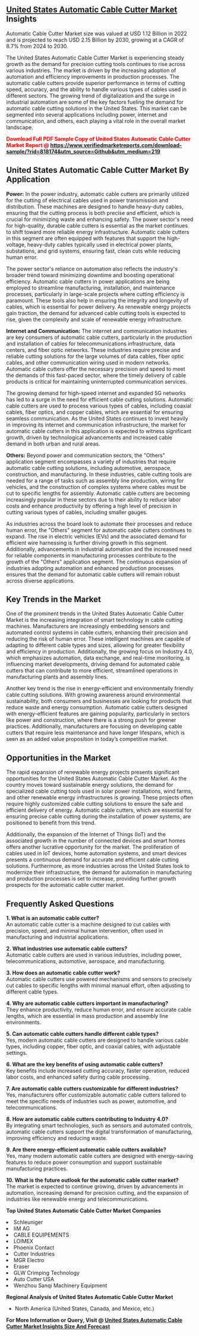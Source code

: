 <h2><a href="https://www.verifiedmarketreports.com/download-sample/?rid=818174&amp;utm_source=Github&amp;utm_medium=219" target="_blank">United States Automatic Cable Cutter Market</a> Insights</h2><p>Automatic Cable Cutter Market size was valued at USD 1.12 Billion in 2022 and is projected to reach USD 2.15 Billion by 2030, growing at a CAGR of 8.7% from 2024 to 2030.</p><p><p>The United States Automatic Cable Cutter Market is experiencing steady growth as the demand for precision cutting tools continues to rise across various industries. The market is driven by the increasing adoption of automation and efficiency improvements in production processes. The automatic cable cutters provide superior performance in terms of cutting speed, accuracy, and the ability to handle various types of cables used in different sectors. The growing trend of digitalization and the surge in industrial automation are some of the key factors fueling the demand for automatic cable cutting solutions in the United States. This market can be segmented into several applications including power, internet and communication, and others, each playing a vital role in the overall market landscape. <strong><p><span class=""><span style="color: #ff0000;"><strong>Download Full PDF Sample Copy of United States Automatic Cable Cutter Market Report</strong> @ </span><a href="https://www.verifiedmarketreports.com/download-sample/?rid=818174&amp;utm_source=Github&amp;utm_medium=219" target="_blank">https://www.verifiedmarketreports.com/download-sample/?rid=818174&amp;utm_source=Github&amp;utm_medium=219</a></span></p></strong></p> <h2>United States Automatic Cable Cutter Market By Application</h2> <p><strong>Power:</strong> In the power industry, automatic cable cutters are primarily utilized for the cutting of electrical cables used in power transmission and distribution. These machines are designed to handle heavy-duty cables, ensuring that the cutting process is both precise and efficient, which is crucial for minimizing waste and enhancing safety. The power sector's need for high-quality, durable cable cutters is essential as the market continues to shift toward more reliable energy infrastructure. Automatic cable cutters in this segment are often equipped with features that support the high-voltage, heavy-duty cables typically used in electrical power plants, substations, and grid systems, ensuring fast, clean cuts while reducing human error.</p> <p>The power sector's reliance on automation also reflects the industry's broader trend toward minimizing downtime and boosting operational efficiency. Automatic cable cutters in power applications are being employed to streamline manufacturing, installation, and maintenance processes, particularly in large-scale projects where cutting efficiency is paramount. These tools also help in ensuring the integrity and longevity of cables, which is essential for power delivery. As renewable energy projects gain traction, the demand for advanced cable cutting tools is expected to rise, given the complexity and scale of renewable energy infrastructure.</p> <p><strong>Internet and Communication:</strong> The internet and communication industries are key consumers of automatic cable cutters, particularly in the production and installation of cables for telecommunications infrastructure, data centers, and fiber optic networks. These industries require precise and reliable cutting solutions for the large volumes of data cables, fiber optic cables, and other communication wiring used in modern networks. Automatic cable cutters offer the necessary precision and speed to meet the demands of this fast-paced sector, where the timely delivery of cable products is critical for maintaining uninterrupted communication services.</p> <p>The growing demand for high-speed internet and expanded 5G networks has led to a surge in the need for efficient cable cutting solutions. Automatic cable cutters are used to process various types of cables, including coaxial cables, fiber optics, and copper cables, which are essential for ensuring seamless communication. As the United States continues to invest heavily in improving its internet and communication infrastructure, the market for automatic cable cutters in this application is expected to witness significant growth, driven by technological advancements and increased cable demand in both urban and rural areas.</p> <p><strong>Others:</strong> Beyond power and communication sectors, the "Others" application segment encompasses a variety of industries that require automatic cable cutting solutions, including automotive, aerospace, construction, and manufacturing. In these industries, cable cutting tools are needed for a range of tasks such as assembly line production, wiring for vehicles, and the construction of complex systems where cables must be cut to specific lengths for assembly. Automatic cable cutters are becoming increasingly popular in these sectors due to their ability to reduce labor costs and enhance productivity by offering a high level of precision in cutting various types of cables, including smaller gauges.</p> <p>As industries across the board look to automate their processes and reduce human error, the "Others" segment for automatic cable cutters continues to expand. The rise in electric vehicles (EVs) and the associated demand for efficient wire harnessing is further driving growth in this segment. Additionally, advancements in industrial automation and the increased need for reliable components in manufacturing processes contribute to the growth of the "Others" application segment. The continuous expansion of industries adopting automation and enhanced production processes ensures that the demand for automatic cable cutters will remain robust across diverse applications.</p> <h2>Key Trends in the Market</h2> <p>One of the prominent trends in the United States Automatic Cable Cutter Market is the increasing integration of smart technology in cable cutting machines. Manufacturers are increasingly embedding sensors and automated control systems in cable cutters, enhancing their precision and reducing the risk of human error. These intelligent machines are capable of adapting to different cable types and sizes, allowing for greater flexibility and efficiency in production. Additionally, the growing focus on Industry 4.0, which emphasizes automation, data exchange, and real-time monitoring, is influencing market developments, driving demand for automated cable cutters that can contribute to more efficient, streamlined operations in manufacturing plants and assembly lines.</p> <p>Another key trend is the rise in energy-efficient and environmentally friendly cable cutting solutions. With growing awareness around environmental sustainability, both consumers and businesses are looking for products that reduce waste and energy consumption. Automatic cable cutters designed with energy-efficient features are gaining popularity, particularly in sectors like power and construction, where there is a strong push for greener practices. Additionally, manufacturers are focusing on developing cable cutters that require less maintenance and have longer lifespans, which is seen as an added value proposition in today’s competitive market.</p> <h2>Opportunities in the Market</h2> <p>The rapid expansion of renewable energy projects presents significant opportunities for the United States Automatic Cable Cutter Market. As the country moves toward sustainable energy solutions, the demand for specialized cable cutting tools used in solar power installations, wind farms, and other renewable energy infrastructures is growing. These projects often require highly customized cable cutting solutions to ensure the safe and efficient delivery of energy. Automatic cable cutters, which are essential for ensuring precise cable cutting during the installation of power systems, are positioned to benefit from this trend.</p> <p>Additionally, the expansion of the Internet of Things (IoT) and the associated growth in the number of connected devices and smart homes offers another lucrative opportunity for the market. The proliferation of cables used in IoT devices, home automation systems, and smart devices presents a continuous demand for accurate and efficient cable cutting solutions. Furthermore, as more industries across the United States look to modernize their infrastructure, the demand for automation in manufacturing and production processes is set to increase, providing further growth prospects for the automatic cable cutter market.</p> <h2>Frequently Asked Questions</h2> <p><strong>1. What is an automatic cable cutter?</strong><br>An automatic cable cutter is a machine designed to cut cables with precision, speed, and minimal human intervention, often used in manufacturing and industrial applications.</p> <p><strong>2. What industries use automatic cable cutters?</strong><br>Automatic cable cutters are used in various industries, including power, telecommunications, automotive, aerospace, and manufacturing.</p> <p><strong>3. How does an automatic cable cutter work?</strong><br>Automatic cable cutters use powered mechanisms and sensors to precisely cut cables to specific lengths with minimal manual effort, often adjusting to different cable types.</p> <p><strong>4. Why are automatic cable cutters important in manufacturing?</strong><br>They enhance productivity, reduce human error, and ensure accurate cable lengths, which are essential in mass production and assembly line environments.</p> <p><strong>5. Can automatic cable cutters handle different cable types?</strong><br>Yes, modern automatic cable cutters are designed to handle various cable types, including copper, fiber optic, and coaxial cables, with adjustable settings.</p> <p><strong>6. What are the key benefits of using automatic cable cutters?</strong><br>Key benefits include increased cutting accuracy, faster operation, reduced labor costs, and enhanced safety during cable processing.</p> <p><strong>7. Are automatic cable cutters customizable for different industries?</strong><br>Yes, manufacturers offer customizable automatic cable cutters tailored to meet the specific needs of industries such as power, automotive, and telecommunications.</p> <p><strong>8. How are automatic cable cutters contributing to Industry 4.0?</strong><br>By integrating smart technologies, such as sensors and automated controls, automatic cable cutters support the digital transformation of manufacturing, improving efficiency and reducing waste.</p> <p><strong>9. Are there energy-efficient automatic cable cutters available?</strong><br>Yes, many modern automatic cable cutters are designed with energy-saving features to reduce power consumption and support sustainable manufacturing practices.</p> <p><strong>10. What is the future outlook for the automatic cable cutter market?</strong><br>The market is expected to continue growing, driven by advancements in automation, increasing demand for precision cutting, and the expansion of industries like renewable energy and telecommunications.</p> </p><p><strong>Top United States Automatic Cable Cutter Market Companies</strong></p><div data-test-id=""><p><li>Schleuniger</li><li> IiM AG</li><li> CABLE EQUIPEMENTS</li><li> LOIMEX</li><li> Phoenix Contact</li><li> Cutter Industries</li><li> MGR Electro</li><li> Eraser</li><li> GLW Crimping Technology</li><li> Auto Cutter USA</li><li> Wenzhou Sanqi Machinery Equipment</li></p><div><strong>Regional Analysis of&nbsp;United States Automatic Cable Cutter Market</strong></div><ul><li dir="ltr"><p dir="ltr">North America&nbsp;(United States, Canada, and Mexico, etc.)</p></li></ul><p><strong>For More Information or Query, Visit @&nbsp;</strong><strong><a href="https://www.verifiedmarketreports.com/product/automatic-cable-cutter-market/?utm_source=Github&amp;utm_medium=219" target="_blank">United States Automatic Cable Cutter Market Insights Size And Forecast</a></strong></p></div>
